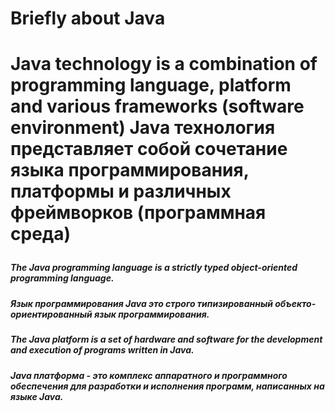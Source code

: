 <h1/>Briefly about Java<h1>

Java technology is a combination of programming language, platform and various frameworks (software environment)
Java технология представляет собой сочетание языка программирования, платформы и различных фреймворков (программная среда)

##### The Java programming language is a strictly typed object-oriented programming language.
##### Язык программирования Java это строго типизированный объекто-ориентированный язык программирования.

##### The Java platform is a set of hardware and software for the development and execution of programs written in Java.
##### Java платформа - это комплекс аппаратного и программного обеспечения для разработки и исполнения программ, написанных на языке Java.

